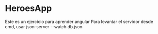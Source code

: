 # HeroesApp

Este es un ejercicio para aprender angular
Para levantar el servidor desde cmd, usar json-server --watch db.json